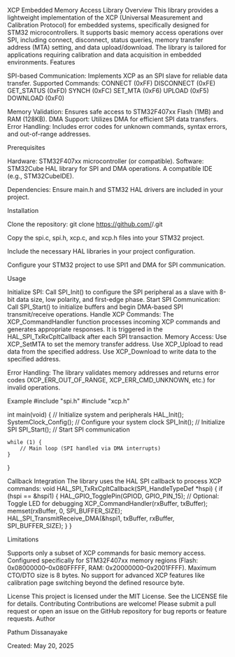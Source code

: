 XCP Embedded Memory Access Library
Overview
This library provides a lightweight implementation of the XCP (Universal Measurement and Calibration Protocol) for embedded systems, specifically designed for STM32 microcontrollers. It supports basic memory access operations over SPI, including connect, disconnect, status queries, memory transfer address (MTA) setting, and data upload/download. The library is tailored for applications requiring calibration and data acquisition in embedded environments.
Features

SPI-based Communication: Implements XCP as an SPI slave for reliable data transfer.
Supported Commands:
CONNECT (0xFF)
DISCONNECT (0xFE)
GET_STATUS (0xFD)
SYNCH (0xFC)
SET_MTA (0xF6)
UPLOAD (0xF5)
DOWNLOAD (0xF0)


Memory Validation: Ensures safe access to STM32F407xx Flash (1MB) and RAM (128KB).
DMA Support: Utilizes DMA for efficient SPI data transfers.
Error Handling: Includes error codes for unknown commands, syntax errors, and out-of-range addresses.

Prerequisites

Hardware: STM32F407xx microcontroller (or compatible).
Software:
STM32Cube HAL library for SPI and DMA operations.
A compatible IDE (e.g., STM32CubeIDE).


Dependencies: Ensure main.h and STM32 HAL drivers are included in your project.

Installation

Clone the repository:
git clone https://github.com/<your-username>/<your-repo-name>.git


Copy the spi.c, spi.h, xcp.c, and xcp.h files into your STM32 project.

Include the necessary HAL libraries in your project configuration.

Configure your STM32 project to use SPI1 and DMA for SPI communication.


Usage

Initialize SPI: Call SPI_Init() to configure the SPI peripheral as a slave with 8-bit data size, low polarity, and first-edge phase.
Start SPI Communication: Call SPI_Start() to initialize buffers and begin DMA-based SPI transmit/receive operations.
Handle XCP Commands: The XCP_CommandHandler function processes incoming XCP commands and generates appropriate responses. It is triggered in the HAL_SPI_TxRxCpltCallback after each SPI transaction.
Memory Access:
Use XCP_SetMTA to set the memory transfer address.
Use XCP_Upload to read data from the specified address.
Use XCP_Download to write data to the specified address.


Error Handling: The library validates memory addresses and returns error codes (XCP_ERR_OUT_OF_RANGE, XCP_ERR_CMD_UNKNOWN, etc.) for invalid operations.

Example
#include "spi.h"
#include "xcp.h"

int main(void) {
    // Initialize system and peripherals
    HAL_Init();
    SystemClock_Config(); // Configure your system clock
    SPI_Init();           // Initialize SPI
    SPI_Start();          // Start SPI communication

    while (1) {
        // Main loop (SPI handled via DMA interrupts)
    }
}

Callback Integration
The library uses the HAL SPI callback to process XCP commands:
void HAL_SPI_TxRxCpltCallback(SPI_HandleTypeDef *hspi) {
    if (hspi == &hspi1) {
        HAL_GPIO_TogglePin(GPIOD, GPIO_PIN_15); // Optional: Toggle LED for debugging
        XCP_CommandHandler(rxBuffer, txBuffer);
        memset(rxBuffer, 0, SPI_BUFFER_SIZE);
        HAL_SPI_TransmitReceive_DMA(&hspi1, txBuffer, rxBuffer, SPI_BUFFER_SIZE);
    }
}

Limitations

Supports only a subset of XCP commands for basic memory access.
Configured specifically for STM32F407xx memory regions (Flash: 0x08000000–0x080FFFFF, RAM: 0x20000000–0x2001FFFF).
Maximum CTO/DTO size is 8 bytes.
No support for advanced XCP features like calibration page switching beyond the defined resource byte.

License
This project is licensed under the MIT License. See the LICENSE file for details.
Contributing
Contributions are welcome! Please submit a pull request or open an issue on the GitHub repository for bug reports or feature requests.
Author

Pathum Dissanayake

Created: May 20, 2025
